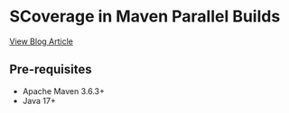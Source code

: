 # SCoverage in Maven Parallel Builds

[View Blog Article](https://nadundesilva.medium.com/scoverage-in-maven-parallel-builds-a00440b03be2)

## Pre-requisites

- Apache Maven 3.6.3+
- Java 17+
